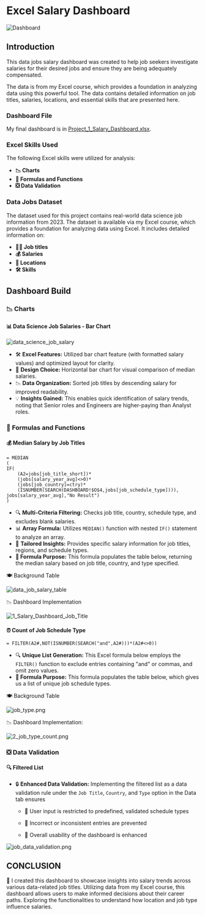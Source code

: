 # Excel Salary Dashboard

![Dashboard](/Resources/image/Dashboard.png)

## Introduction

This data jobs salary dashboard was created to help job seekers investigate salaries for their desired jobs and ensure they are being adequately compensated. 

The data is from my Excel course, which provides a foundation in analyzing data using this powerful tool. The data contains detailed information on job titles, salaries, locations, and essential skills that are presented here.

### Dashboard File
My final dashboard is in [Project_1_Salary_Dashboard.xlsx](Project_1_Salary_Dashboard.xlsx).

### Excel Skills Used

The following Excel skills were utilized for analysis:

- **📉 Charts**
- **🧮 Formulas and Functions**
- **❎ Data Validation**

### Data Jobs Dataset

The dataset used for this project contains real-world data science job information from 2023. The dataset is available via my Excel course, which provides a foundation for analyzing data using Excel. It includes detailed information on:

- **👨‍💼 Job titles**
- **💰 Salaries**
- **📍 Locations**
- **🛠️ Skills**

## Dashboard Build

### 📉 Charts

#### 📊 Data Science Job Salaries - Bar Chart

![data_science_job_salary](/Resources/image/Dashboard.png)

- 🛠️ **Excel Features:** Utilized bar chart feature (with formatted salary values) and optimized layout for clarity.
- 🎨 **Design Choice:** Horizontal bar chart for visual comparison of median salaries.
- 📉 **Data Organization:** Sorted job titles by descending salary for improved readability.
- 💡 **Insights Gained:** This enables quick identification of salary trends, noting that Senior roles and Engineers are higher-paying than Analyst roles.

### 🧮 Formulas and Functions

#### 💰 Median Salary by Job Titles

```
= MEDIAN
(
IF(
    (A2=jobs[job_title_short])*
    (jobs[salary_year_avg]<>0)*
    (jobs[job_country]=ctry)*
    (ISNUMBER(SEARCH(DASHBOARD!$O$4,jobs[job_schedule_type]))),
jobs[salary_year_avg],"No Result")
)
```

- 🔍 **Multi-Criteria Filtering:** Checks job title, country, schedule type, and excludes blank salaries.
- 📊 **Array Formula:** Utilizes `MEDIAN()` function with nested `IF()` statement to analyze an array.
- 🎯 **Tailored Insights:** Provides specific salary information for job titles, regions, and schedule types.
- **🔢 Formula Purpose:** This formula populates the table below, returning the median salary based on job title, country, and type specified.

🍽️ Background Table

![data_job_salary_table](/Resources/image/data_job_salary_table.png)

📉 Dashboard Implementation

![1_Salary_Dashboard_Job_Title](/Resources/image/1_Salary_Dashboard_Job_Title.png)

#### ⏰ Count of Job Schedule Type

```
= FILTER(A2#,NOT(ISNUMBER(SEARCH("and",A2#)))*(A2#<>0))
```

- 🔍 **Unique List Generation:** This Excel formula below employs the `FILTER()` function to exclude entries containing "and" or commas, and omit zero values.
- **🔢 Formula Purpose:** This formula populates the table below, which gives us a list of unique job schedule types.

🍽️ Background Table

![job_type.png](/Resources/image/job_type.png)

📉 Dashboard Implementation:

![2_job_type_count.png](/Resources/image/2_job_type_count.png)

### ❎ Data Validation

#### 🔍 Filtered List

- 🔒 **Enhanced Data Validation:** Implementing the filtered list as a data validation rule under the `Job Title`, `Country`, and `Type` option in the Data tab ensures
    - 🎯 User input is restricted to predefined, validated schedule types

    - 🚫 Incorrect or inconsistent entries are prevented

    - 👥 Overall usability of the dashboard is enhanced

![job_data_validation.png](/Resources/image/job_data_validation.png)

## CONCLUSION

🎯 I created this dashboard to showcase insights into salary trends across various data-related job titles. Utilizing data from my Excel course, this dashboard allows users to make informed decisions about their career paths. Exploring the functionalities to understand how location and job type influence salaries.